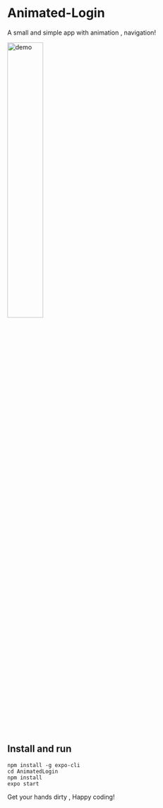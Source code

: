 # Animated-Login

A small and simple app with animation ,  navigation!


<img src="demo.gif" alt="demo" width="40%"/>

## Install and run 
```
npm install -g expo-cli
cd AnimatedLogin
npm install
expo start
```

Get your hands dirty , Happy coding!